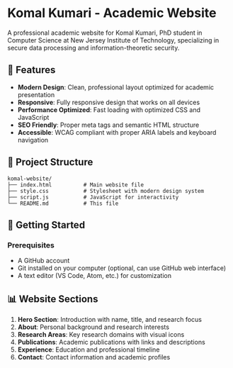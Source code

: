 # Komal Kumari - Academic Website

A professional academic website for Komal Kumari, PhD student in Computer Science at New Jersey Institute of Technology, specializing in secure data processing and information-theoretic security.

## 🌟 Features

- **Modern Design**: Clean, professional layout optimized for academic presentation
- **Responsive**: Fully responsive design that works on all devices
- **Performance Optimized**: Fast loading with optimized CSS and JavaScript
- **SEO Friendly**: Proper meta tags and semantic HTML structure
- **Accessible**: WCAG compliant with proper ARIA labels and keyboard navigation

## 📁 Project Structure

```
komal-website/
├── index.html          # Main website file
├── style.css           # Stylesheet with modern design system
├── script.js           # JavaScript for interactivity
└── README.md           # This file
```

## 🚀 Getting Started

### Prerequisites
- A GitHub account
- Git installed on your computer (optional, can use GitHub web interface)
- A text editor (VS Code, Atom, etc.) for customization

## 📊 Website Sections

1. **Hero Section**: Introduction with name, title, and research focus
2. **About**: Personal background and research interests
3. **Research Areas**: Key research domains with visual icons
4. **Publications**: Academic publications with links and descriptions
5. **Experience**: Education and professional timeline
6. **Contact**: Contact information and academic profiles
